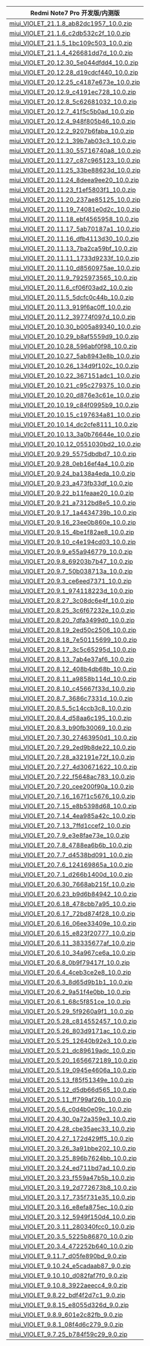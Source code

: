 | Redmi Note7 Pro  开发版/内测版    |
| ---- |
| [miui_VIOLET_21.1.8_ab82dc1957_10.0.zip](https://hugeota.d.miui.com/21.1.8/miui_VIOLET_21.1.8_ab82dc1957_10.0.zip)    |
| [miui_VIOLET_21.1.6_c2db532c2f_10.0.zip](https://hugeota.d.miui.com/21.1.6/miui_VIOLET_21.1.6_c2db532c2f_10.0.zip)    |
| [miui_VIOLET_21.1.5_1bc109c503_10.0.zip](https://hugeota.d.miui.com/21.1.5/miui_VIOLET_21.1.5_1bc109c503_10.0.zip)    |
| [miui_VIOLET_21.1.4_426681dd7d_10.0.zip](https://hugeota.d.miui.com/21.1.4/miui_VIOLET_21.1.4_426681dd7d_10.0.zip)    |
| [miui_VIOLET_20.12.30_5e044dfdd4_10.0.zip](https://hugeota.d.miui.com/20.12.30/miui_VIOLET_20.12.30_5e044dfdd4_10.0.zip)    |
| [miui_VIOLET_20.12.28_d19cdcf440_10.0.zip](https://hugeota.d.miui.com/20.12.28/miui_VIOLET_20.12.28_d19cdcf440_10.0.zip)    |
| [miui_VIOLET_20.12.25_c4187e673e_10.0.zip](https://hugeota.d.miui.com/20.12.25/miui_VIOLET_20.12.25_c4187e673e_10.0.zip)    |
| [miui_VIOLET_20.12.9_c4191ec728_10.0.zip](https://hugeota.d.miui.com/20.12.9/miui_VIOLET_20.12.9_c4191ec728_10.0.zip)    |
| [miui_VIOLET_20.12.8_5c62681032_10.0.zip](https://hugeota.d.miui.com/20.12.8/miui_VIOLET_20.12.8_5c62681032_10.0.zip)    |
| [miui_VIOLET_20.12.7_41f5c5b0ad_10.0.zip](https://hugeota.d.miui.com/20.12.7/miui_VIOLET_20.12.7_41f5c5b0ad_10.0.zip)    |
| [miui_VIOLET_20.12.4_948f805b46_10.0.zip](https://hugeota.d.miui.com/20.12.4/miui_VIOLET_20.12.4_948f805b46_10.0.zip)    |
| [miui_VIOLET_20.12.2_9207b6faba_10.0.zip](https://hugeota.d.miui.com/20.12.2/miui_VIOLET_20.12.2_9207b6faba_10.0.zip)    |
| [miui_VIOLET_20.12.1_39b7ab03c3_10.0.zip](https://hugeota.d.miui.com/20.12.1/miui_VIOLET_20.12.1_39b7ab03c3_10.0.zip)    |
| [miui_VIOLET_20.11.30_55716740a8_10.0.zip](https://hugeota.d.miui.com/20.11.30/miui_VIOLET_20.11.30_55716740a8_10.0.zip)    |
| [miui_VIOLET_20.11.27_c87c965123_10.0.zip](https://hugeota.d.miui.com/20.11.27/miui_VIOLET_20.11.27_c87c965123_10.0.zip)    |
| [miui_VIOLET_20.11.25_33be88623d_10.0.zip](https://hugeota.d.miui.com/20.11.25/miui_VIOLET_20.11.25_33be88623d_10.0.zip)    |
| [miui_VIOLET_20.11.24_8deea9ee20_10.0.zip](https://hugeota.d.miui.com/20.11.24/miui_VIOLET_20.11.24_8deea9ee20_10.0.zip)    |
| [miui_VIOLET_20.11.23_f1ef5803f1_10.0.zip](https://hugeota.d.miui.com/20.11.23/miui_VIOLET_20.11.23_f1ef5803f1_10.0.zip)    |
| [miui_VIOLET_20.11.20_237ae85125_10.0.zip](https://hugeota.d.miui.com/20.11.20/miui_VIOLET_20.11.20_237ae85125_10.0.zip)    |
| [miui_VIOLET_20.11.19_74081e0d2c_10.0.zip](https://hugeota.d.miui.com/20.11.19/miui_VIOLET_20.11.19_74081e0d2c_10.0.zip)    |
| [miui_VIOLET_20.11.18_ebf4565958_10.0.zip](https://hugeota.d.miui.com/20.11.18/miui_VIOLET_20.11.18_ebf4565958_10.0.zip)    |
| [miui_VIOLET_20.11.17_5ab70187a1_10.0.zip](https://hugeota.d.miui.com/20.11.17/miui_VIOLET_20.11.17_5ab70187a1_10.0.zip)    |
| [miui_VIOLET_20.11.16_dfb4113d30_10.0.zip](https://hugeota.d.miui.com/20.11.16/miui_VIOLET_20.11.16_dfb4113d30_10.0.zip)    |
| [miui_VIOLET_20.11.13_7ba2ca59bf_10.0.zip](https://hugeota.d.miui.com/20.11.13/miui_VIOLET_20.11.13_7ba2ca59bf_10.0.zip)    |
| [miui_VIOLET_20.11.11_1733d9233f_10.0.zip](https://hugeota.d.miui.com/20.11.11/miui_VIOLET_20.11.11_1733d9233f_10.0.zip)    |
| [miui_VIOLET_20.11.10_d8560975ae_10.0.zip](https://hugeota.d.miui.com/20.11.10/miui_VIOLET_20.11.10_d8560975ae_10.0.zip)    |
| [miui_VIOLET_20.11.9_7925973565_10.0.zip](https://hugeota.d.miui.com/20.11.9/miui_VIOLET_20.11.9_7925973565_10.0.zip)    |
| [miui_VIOLET_20.11.6_cf06f03ad2_10.0.zip](https://hugeota.d.miui.com/20.11.6/miui_VIOLET_20.11.6_cf06f03ad2_10.0.zip)    |
| [miui_VIOLET_20.11.5_5dcfc0c44b_10.0.zip](https://hugeota.d.miui.com/20.11.5/miui_VIOLET_20.11.5_5dcfc0c44b_10.0.zip)    |
| [miui_VIOLET_20.11.3_919f6ac0ff_10.0.zip](https://hugeota.d.miui.com/20.11.3/miui_VIOLET_20.11.3_919f6ac0ff_10.0.zip)    |
| [miui_VIOLET_20.11.2_39774f097d_10.0.zip](https://hugeota.d.miui.com/20.11.2/miui_VIOLET_20.11.2_39774f097d_10.0.zip)    |
| [miui_VIOLET_20.10.30_b005a89340_10.0.zip](https://hugeota.d.miui.com/20.10.30/miui_VIOLET_20.10.30_b005a89340_10.0.zip)    |
| [miui_VIOLET_20.10.29_b8af5559d9_10.0.zip](https://hugeota.d.miui.com/20.10.29/miui_VIOLET_20.10.29_b8af5559d9_10.0.zip)    |
| [miui_VIOLET_20.10.28_596abf0f98_10.0.zip](https://hugeota.d.miui.com/20.10.28/miui_VIOLET_20.10.28_596abf0f98_10.0.zip)    |
| [miui_VIOLET_20.10.27_5ab8943e8b_10.0.zip](https://hugeota.d.miui.com/20.10.27/miui_VIOLET_20.10.27_5ab8943e8b_10.0.zip)    |
| [miui_VIOLET_20.10.26_134d9f102c_10.0.zip](https://hugeota.d.miui.com/20.10.26/miui_VIOLET_20.10.26_134d9f102c_10.0.zip)    |
| [miui_VIOLET_20.10.22_367151adc1_10.0.zip](https://hugeota.d.miui.com/20.10.22/miui_VIOLET_20.10.22_367151adc1_10.0.zip)    |
| [miui_VIOLET_20.10.21_c95c279375_10.0.zip](https://hugeota.d.miui.com/20.10.21/miui_VIOLET_20.10.21_c95c279375_10.0.zip)    |
| [miui_VIOLET_20.10.20_d876e3c61e_10.0.zip](https://hugeota.d.miui.com/20.10.20/miui_VIOLET_20.10.20_d876e3c61e_10.0.zip)    |
| [miui_VIOLET_20.10.19_c84f0995b9_10.0.zip](https://hugeota.d.miui.com/20.10.19/miui_VIOLET_20.10.19_c84f0995b9_10.0.zip)    |
| [miui_VIOLET_20.10.15_c197634a81_10.0.zip](https://hugeota.d.miui.com/20.10.15/miui_VIOLET_20.10.15_c197634a81_10.0.zip)    |
| [miui_VIOLET_20.10.14_dc2cfe8111_10.0.zip](https://hugeota.d.miui.com/20.10.14/miui_VIOLET_20.10.14_dc2cfe8111_10.0.zip)    |
| [miui_VIOLET_20.10.13_3a0b76644e_10.0.zip](https://hugeota.d.miui.com/20.10.13/miui_VIOLET_20.10.13_3a0b76644e_10.0.zip)    |
| [miui_VIOLET_20.10.12_0551030bd2_10.0.zip](https://hugeota.d.miui.com/20.10.12/miui_VIOLET_20.10.12_0551030bd2_10.0.zip)    |
| [miui_VIOLET_20.9.29_5575dbdbd7_10.0.zip](https://hugeota.d.miui.com/20.9.29/miui_VIOLET_20.9.29_5575dbdbd7_10.0.zip)    |
| [miui_VIOLET_20.9.28_0eb16ef4a4_10.0.zip](https://hugeota.d.miui.com/20.9.28/miui_VIOLET_20.9.28_0eb16ef4a4_10.0.zip)    |
| [miui_VIOLET_20.9.24_ba138a4eda_10.0.zip](https://hugeota.d.miui.com/20.9.24/miui_VIOLET_20.9.24_ba138a4eda_10.0.zip)    |
| [miui_VIOLET_20.9.23_a473fb33df_10.0.zip](https://hugeota.d.miui.com/20.9.23/miui_VIOLET_20.9.23_a473fb33df_10.0.zip)    |
| [miui_VIOLET_20.9.22_b11feaae20_10.0.zip](https://hugeota.d.miui.com/20.9.22/miui_VIOLET_20.9.22_b11feaae20_10.0.zip)    |
| [miui_VIOLET_20.9.21_a7312bd8e5_10.0.zip](https://hugeota.d.miui.com/20.9.21/miui_VIOLET_20.9.21_a7312bd8e5_10.0.zip)    |
| [miui_VIOLET_20.9.17_1a4434739b_10.0.zip](https://hugeota.d.miui.com/20.9.17/miui_VIOLET_20.9.17_1a4434739b_10.0.zip)    |
| [miui_VIOLET_20.9.16_23ee0b860e_10.0.zip](https://hugeota.d.miui.com/20.9.16/miui_VIOLET_20.9.16_23ee0b860e_10.0.zip)    |
| [miui_VIOLET_20.9.15_4be1f82ae8_10.0.zip](https://hugeota.d.miui.com/20.9.15/miui_VIOLET_20.9.15_4be1f82ae8_10.0.zip)    |
| [miui_VIOLET_20.9.10_c4e194cd03_10.0.zip](https://hugeota.d.miui.com/20.9.10/miui_VIOLET_20.9.10_c4e194cd03_10.0.zip)    |
| [miui_VIOLET_20.9.9_e55a946779_10.0.zip](https://hugeota.d.miui.com/20.9.9/miui_VIOLET_20.9.9_e55a946779_10.0.zip)    |
| [miui_VIOLET_20.9.8_69203b7b47_10.0.zip](https://hugeota.d.miui.com/20.9.8/miui_VIOLET_20.9.8_69203b7b47_10.0.zip)    |
| [miui_VIOLET_20.9.7_50b038713a_10.0.zip](https://hugeota.d.miui.com/20.9.7/miui_VIOLET_20.9.7_50b038713a_10.0.zip)    |
| [miui_VIOLET_20.9.3_ce6eed7371_10.0.zip](https://hugeota.d.miui.com/20.9.3/miui_VIOLET_20.9.3_ce6eed7371_10.0.zip)    |
| [miui_VIOLET_20.9.1_974118223d_10.0.zip](https://hugeota.d.miui.com/20.9.1/miui_VIOLET_20.9.1_974118223d_10.0.zip)    |
| [miui_VIOLET_20.8.27_3c08dc6e4f_10.0.zip](https://hugeota.d.miui.com/20.8.27/miui_VIOLET_20.8.27_3c08dc6e4f_10.0.zip)    |
| [miui_VIOLET_20.8.25_3c6f67232e_10.0.zip](https://hugeota.d.miui.com/20.8.25/miui_VIOLET_20.8.25_3c6f67232e_10.0.zip)    |
| [miui_VIOLET_20.8.20_7dfa3499d0_10.0.zip](https://hugeota.d.miui.com/20.8.20/miui_VIOLET_20.8.20_7dfa3499d0_10.0.zip)    |
| [miui_VIOLET_20.8.19_2ed50c2506_10.0.zip](https://hugeota.d.miui.com/20.8.19/miui_VIOLET_20.8.19_2ed50c2506_10.0.zip)    |
| [miui_VIOLET_20.8.18_7e50115699_10.0.zip](https://hugeota.d.miui.com/20.8.18/miui_VIOLET_20.8.18_7e50115699_10.0.zip)    |
| [miui_VIOLET_20.8.17_3c5c65295d_10.0.zip](https://hugeota.d.miui.com/20.8.17/miui_VIOLET_20.8.17_3c5c65295d_10.0.zip)    |
| [miui_VIOLET_20.8.13_7ab4e37af6_10.0.zip](https://hugeota.d.miui.com/20.8.13/miui_VIOLET_20.8.13_7ab4e37af6_10.0.zip)    |
| [miui_VIOLET_20.8.12_408b4db68b_10.0.zip](https://hugeota.d.miui.com/20.8.12/miui_VIOLET_20.8.12_408b4db68b_10.0.zip)    |
| [miui_VIOLET_20.8.11_a9858b114d_10.0.zip](https://hugeota.d.miui.com/20.8.11/miui_VIOLET_20.8.11_a9858b114d_10.0.zip)    |
| [miui_VIOLET_20.8.10_c45667f33d_10.0.zip](https://hugeota.d.miui.com/20.8.10/miui_VIOLET_20.8.10_c45667f33d_10.0.zip)    |
| [miui_VIOLET_20.8.7_3686c7331d_10.0.zip](https://hugeota.d.miui.com/20.8.7/miui_VIOLET_20.8.7_3686c7331d_10.0.zip)    |
| [miui_VIOLET_20.8.5_5c14ccb3c8_10.0.zip](https://hugeota.d.miui.com/20.8.5/miui_VIOLET_20.8.5_5c14ccb3c8_10.0.zip)    |
| [miui_VIOLET_20.8.4_d58aa6c195_10.0.zip](https://hugeota.d.miui.com/20.8.4/miui_VIOLET_20.8.4_d58aa6c195_10.0.zip)    |
| [miui_VIOLET_20.8.3_b90fb30069_10.0.zip](https://hugeota.d.miui.com/20.8.3/miui_VIOLET_20.8.3_b90fb30069_10.0.zip)    |
| [miui_VIOLET_20.7.30_27463950d1_10.0.zip](https://hugeota.d.miui.com/20.7.30/miui_VIOLET_20.7.30_27463950d1_10.0.zip)    |
| [miui_VIOLET_20.7.29_2ed9b8de22_10.0.zip](https://hugeota.d.miui.com/20.7.29/miui_VIOLET_20.7.29_2ed9b8de22_10.0.zip)    |
| [miui_VIOLET_20.7.28_a32191e72f_10.0.zip](https://hugeota.d.miui.com/20.7.28/miui_VIOLET_20.7.28_a32191e72f_10.0.zip)    |
| [miui_VIOLET_20.7.27_4d30671622_10.0.zip](https://hugeota.d.miui.com/20.7.27/miui_VIOLET_20.7.27_4d30671622_10.0.zip)    |
| [miui_VIOLET_20.7.22_f5648ac783_10.0.zip](https://hugeota.d.miui.com/20.7.22/miui_VIOLET_20.7.22_f5648ac783_10.0.zip)    |
| [miui_VIOLET_20.7.20_cee200f90a_10.0.zip](https://hugeota.d.miui.com/20.7.20/miui_VIOLET_20.7.20_cee200f90a_10.0.zip)    |
| [miui_VIOLET_20.7.16_167f1c5676_10.0.zip](https://hugeota.d.miui.com/20.7.16/miui_VIOLET_20.7.16_167f1c5676_10.0.zip)    |
| [miui_VIOLET_20.7.15_e8b5398d68_10.0.zip](https://hugeota.d.miui.com/20.7.15/miui_VIOLET_20.7.15_e8b5398d68_10.0.zip)    |
| [miui_VIOLET_20.7.14_4ea985a42c_10.0.zip](https://hugeota.d.miui.com/20.7.14/miui_VIOLET_20.7.14_4ea985a42c_10.0.zip)    |
| [miui_VIOLET_20.7.13_7ffd1ccef2_10.0.zip](https://hugeota.d.miui.com/20.7.13/miui_VIOLET_20.7.13_7ffd1ccef2_10.0.zip)    |
| [miui_VIOLET_20.7.9_e3e8fae73e_10.0.zip](https://hugeota.d.miui.com/20.7.9/miui_VIOLET_20.7.9_e3e8fae73e_10.0.zip)    |
| [miui_VIOLET_20.7.8_4788ea6b6b_10.0.zip](https://hugeota.d.miui.com/20.7.8/miui_VIOLET_20.7.8_4788ea6b6b_10.0.zip)    |
| [miui_VIOLET_20.7.7_d4538bd091_10.0.zip](https://hugeota.d.miui.com/20.7.7/miui_VIOLET_20.7.7_d4538bd091_10.0.zip)    |
| [miui_VIOLET_20.7.6_124169865a_10.0.zip](https://hugeota.d.miui.com/20.7.6/miui_VIOLET_20.7.6_124169865a_10.0.zip)    |
| [miui_VIOLET_20.7.1_d266b1400d_10.0.zip](https://hugeota.d.miui.com/20.7.1/miui_VIOLET_20.7.1_d266b1400d_10.0.zip)    |
| [miui_VIOLET_20.6.30_7668ab215f_10.0.zip](https://hugeota.d.miui.com/20.6.30/miui_VIOLET_20.6.30_7668ab215f_10.0.zip)    |
| [miui_VIOLET_20.6.23_b9d6b84942_10.0.zip](https://hugeota.d.miui.com/20.6.23/miui_VIOLET_20.6.23_b9d6b84942_10.0.zip)    |
| [miui_VIOLET_20.6.18_478cbb7a95_10.0.zip](https://hugeota.d.miui.com/20.6.18/miui_VIOLET_20.6.18_478cbb7a95_10.0.zip)    |
| [miui_VIOLET_20.6.17_72bd874f28_10.0.zip](https://hugeota.d.miui.com/20.6.17/miui_VIOLET_20.6.17_72bd874f28_10.0.zip)    |
| [miui_VIOLET_20.6.16_06ee33409e_10.0.zip](https://hugeota.d.miui.com/20.6.16/miui_VIOLET_20.6.16_06ee33409e_10.0.zip)    |
| [miui_VIOLET_20.6.15_e823f20777_10.0.zip](https://hugeota.d.miui.com/20.6.15/miui_VIOLET_20.6.15_e823f20777_10.0.zip)    |
| [miui_VIOLET_20.6.11_38335677af_10.0.zip](https://hugeota.d.miui.com/20.6.11/miui_VIOLET_20.6.11_38335677af_10.0.zip)    |
| [miui_VIOLET_20.6.10_34a967ce6a_10.0.zip](https://hugeota.d.miui.com/20.6.10/miui_VIOLET_20.6.10_34a967ce6a_10.0.zip)    |
| [miui_VIOLET_20.6.8_0b9f79417f_10.0.zip](https://hugeota.d.miui.com/20.6.8/miui_VIOLET_20.6.8_0b9f79417f_10.0.zip)    |
| [miui_VIOLET_20.6.4_4ceb3ce2e8_10.0.zip](https://hugeota.d.miui.com/20.6.4/miui_VIOLET_20.6.4_4ceb3ce2e8_10.0.zip)    |
| [miui_VIOLET_20.6.3_8d65d9b1b1_10.0.zip](https://hugeota.d.miui.com/20.6.3/miui_VIOLET_20.6.3_8d65d9b1b1_10.0.zip)    |
| [miui_VIOLET_20.6.2_9a51f4e0bb_10.0.zip](https://hugeota.d.miui.com/20.6.2/miui_VIOLET_20.6.2_9a51f4e0bb_10.0.zip)    |
| [miui_VIOLET_20.6.1_68c5f851ce_10.0.zip](https://hugeota.d.miui.com/20.6.1/miui_VIOLET_20.6.1_68c5f851ce_10.0.zip)    |
| [miui_VIOLET_20.5.29_5f9260a9f1_10.0.zip](https://hugeota.d.miui.com/20.5.29/miui_VIOLET_20.5.29_5f9260a9f1_10.0.zip)    |
| [miui_VIOLET_20.5.28_c814552457_10.0.zip](https://hugeota.d.miui.com/20.5.28/miui_VIOLET_20.5.28_c814552457_10.0.zip)    |
| [miui_VIOLET_20.5.26_803d9171ac_10.0.zip](https://hugeota.d.miui.com/20.5.26/miui_VIOLET_20.5.26_803d9171ac_10.0.zip)    |
| [miui_VIOLET_20.5.25_12640b92e3_10.0.zip](https://hugeota.d.miui.com/20.5.25/miui_VIOLET_20.5.25_12640b92e3_10.0.zip)    |
| [miui_VIOLET_20.5.21_dc89619adc_10.0.zip](https://hugeota.d.miui.com/20.5.21/miui_VIOLET_20.5.21_dc89619adc_10.0.zip)    |
| [miui_VIOLET_20.5.20_1656672189_10.0.zip](https://hugeota.d.miui.com/20.5.20/miui_VIOLET_20.5.20_1656672189_10.0.zip)    |
| [miui_VIOLET_20.5.19_0945e4606a_10.0.zip](https://hugeota.d.miui.com/20.5.19/miui_VIOLET_20.5.19_0945e4606a_10.0.zip)    |
| [miui_VIOLET_20.5.13_f85f51349e_10.0.zip](https://hugeota.d.miui.com/20.5.13/miui_VIOLET_20.5.13_f85f51349e_10.0.zip)    |
| [miui_VIOLET_20.5.12_d5db66d565_10.0.zip](https://hugeota.d.miui.com/20.5.12/miui_VIOLET_20.5.12_d5db66d565_10.0.zip)    |
| [miui_VIOLET_20.5.11_ff799af26b_10.0.zip](https://hugeota.d.miui.com/20.5.11/miui_VIOLET_20.5.11_ff799af26b_10.0.zip)    |
| [miui_VIOLET_20.5.6_c0d4b0e09c_10.0.zip](https://hugeota.d.miui.com/20.5.6/miui_VIOLET_20.5.6_c0d4b0e09c_10.0.zip)    |
| [miui_VIOLET_20.4.30_0a72a359e3_10.0.zip](https://hugeota.d.miui.com/20.4.30/miui_VIOLET_20.4.30_0a72a359e3_10.0.zip)    |
| [miui_VIOLET_20.4.28_cbe35aec33_10.0.zip](https://hugeota.d.miui.com/20.4.28/miui_VIOLET_20.4.28_cbe35aec33_10.0.zip)    |
| [miui_VIOLET_20.4.27_172d429ff5_10.0.zip](https://hugeota.d.miui.com/20.4.27/miui_VIOLET_20.4.27_172d429ff5_10.0.zip)    |
| [miui_VIOLET_20.3.26_3a91bbe202_10.0.zip](https://hugeota.d.miui.com/20.3.26/miui_VIOLET_20.3.26_3a91bbe202_10.0.zip)    |
| [miui_VIOLET_20.3.25_896b7624bb_10.0.zip](https://hugeota.d.miui.com/20.3.25/miui_VIOLET_20.3.25_896b7624bb_10.0.zip)    |
| [miui_VIOLET_20.3.24_ed711bd7ad_10.0.zip](https://hugeota.d.miui.com/20.3.24/miui_VIOLET_20.3.24_ed711bd7ad_10.0.zip)    |
| [miui_VIOLET_20.3.23_f559a47b5b_10.0.zip](https://hugeota.d.miui.com/20.3.23/miui_VIOLET_20.3.23_f559a47b5b_10.0.zip)    |
| [miui_VIOLET_20.3.19_2d772673b8_10.0.zip](https://hugeota.d.miui.com/20.3.19/miui_VIOLET_20.3.19_2d772673b8_10.0.zip)    |
| [miui_VIOLET_20.3.17_735f731e35_10.0.zip](https://hugeota.d.miui.com/20.3.17/miui_VIOLET_20.3.17_735f731e35_10.0.zip)    |
| [miui_VIOLET_20.3.16_e8efa875ec_10.0.zip](https://hugeota.d.miui.com/20.3.16/miui_VIOLET_20.3.16_e8efa875ec_10.0.zip)    |
| [miui_VIOLET_20.3.12_5949f150d4_10.0.zip](https://hugeota.d.miui.com/20.3.12/miui_VIOLET_20.3.12_5949f150d4_10.0.zip)    |
| [miui_VIOLET_20.3.11_280340fcc0_10.0.zip](https://hugeota.d.miui.com/20.3.11/miui_VIOLET_20.3.11_280340fcc0_10.0.zip)    |
| [miui_VIOLET_20.3.5_5225b86870_10.0.zip](https://hugeota.d.miui.com/20.3.5/miui_VIOLET_20.3.5_5225b86870_10.0.zip)    |
| [miui_VIOLET_20.3.4_472252b640_10.0.zip](https://hugeota.d.miui.com/20.3.4/miui_VIOLET_20.3.4_472252b640_10.0.zip)    |
| [miui_VIOLET_9.11.7_d05fe890bd_9.0.zip](https://hugeota.d.miui.com/9.11.7/miui_VIOLET_9.11.7_d05fe890bd_9.0.zip)    |
| [miui_VIOLET_9.10.24_e5cadaab87_9.0.zip](https://hugeota.d.miui.com/9.10.24/miui_VIOLET_9.10.24_e5cadaab87_9.0.zip)    |
| [miui_VIOLET_9.10.10_d082faf7f0_9.0.zip](https://hugeota.d.miui.com/9.10.10/miui_VIOLET_9.10.10_d082faf7f0_9.0.zip)    |
| [miui_VIOLET_9.10.8_3922aeecc4_9.0.zip](https://hugeota.d.miui.com/9.10.8/miui_VIOLET_9.10.8_3922aeecc4_9.0.zip)    |
| [miui_VIOLET_9.8.22_bdf4f2d7c1_9.0.zip](https://hugeota.d.miui.com/9.8.22/miui_VIOLET_9.8.22_bdf4f2d7c1_9.0.zip)    |
| [miui_VIOLET_9.8.15_e8055d326d_9.0.zip](https://hugeota.d.miui.com/9.8.15/miui_VIOLET_9.8.15_e8055d326d_9.0.zip)    |
| [miui_VIOLET_9.8.9_601e2c82fb_9.0.zip](https://hugeota.d.miui.com/9.8.9/miui_VIOLET_9.8.9_601e2c82fb_9.0.zip)    |
| [miui_VIOLET_9.8.1_08f4d6c279_9.0.zip](https://hugeota.d.miui.com/9.8.1/miui_VIOLET_9.8.1_08f4d6c279_9.0.zip)    |
| [miui_VIOLET_9.7.25_b784f59c29_9.0.zip](https://hugeota.d.miui.com/9.7.25/miui_VIOLET_9.7.25_b784f59c29_9.0.zip)    |
